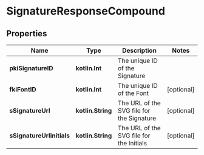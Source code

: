 
# SignatureResponseCompound

## Properties
| Name | Type | Description | Notes |
| ------------ | ------------- | ------------- | ------------- |
| **pkiSignatureID** | **kotlin.Int** | The unique ID of the Signature |  |
| **fkiFontID** | **kotlin.Int** | The unique ID of the Font |  [optional] |
| **sSignatureUrl** | **kotlin.String** | The URL of the SVG file for the Signature |  [optional] |
| **sSignatureUrlinitials** | **kotlin.String** | The URL of the SVG file for the Initials |  [optional] |



